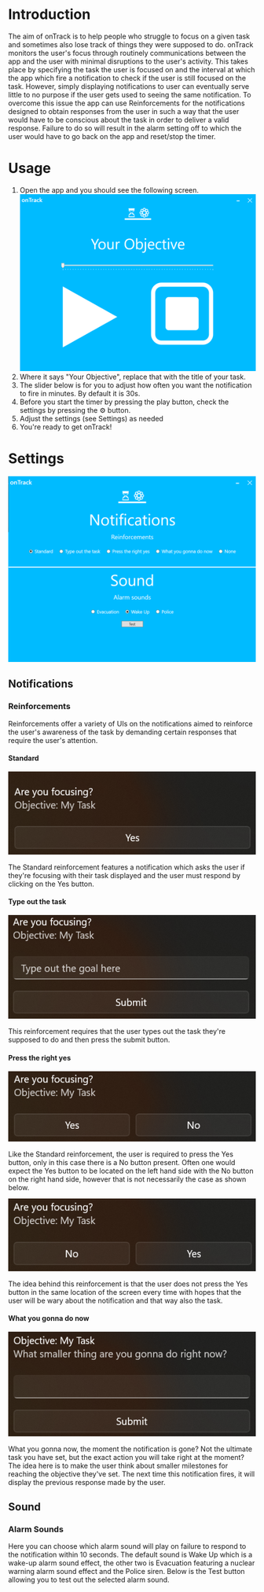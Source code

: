 # Introduction
The aim of onTrack is to help people who struggle to focus on a given task and sometimes also lose track of things they were supposed to do. onTrack monitors the user's focus through routinely communications between the app and the user with minimal disruptions to the user's activity. This takes place by specifying the task the user is focused on and the interval at which the app which fire a notification to check if the user is still focused on the task. However, simply displaying notifications to user can eventually serve little to no purpose if the user gets used to seeing the same notification. To overcome this issue the app can use Reinforcements for the notifications designed to obtain responses from the user in such a way that the user would have to be conscious about the task in order to deliver a valid response. Failure to do so will result in the alarm setting off to which the user would have to go back on the app and reset/stop the timer.

# Usage
1. Open the app and you should see the following screen.
![alt text](https://github.com/markorankovic/onTrack/blob/develop/Screenshots/0.png)
2. Where it says "Your Objective", replace that with the title of your task.
3. The slider below is for you to adjust how often you want the notification to fire in minutes. By default it is 30s.
4. Before you start the timer by pressing the play button, check the settings by pressing the ⚙️ button.
5. Adjust the settings (see Settings) as needed
6. You're ready to get onTrack!

# Settings
![alt text](https://github.com/markorankovic/onTrack/blob/develop/Screenshots/2.png)
## Notifications
### Reinforcements
Reinforcements offer a variety of UIs on the notifications aimed to reinforce the user's awareness of the task by demanding certain responses that require the user's attention.
#### Standard
![alt text](https://github.com/markorankovic/onTrack/blob/develop/Screenshots/3.png)

The Standard reinforcement features a notification which asks the user if they're focusing with their task displayed and the user must respond by clicking on the Yes button.
#### Type out the task
![alt text](https://github.com/markorankovic/onTrack/blob/develop/Screenshots/4.png)

This reinforcement requires that the user types out the task they're supposed to do and then press the submit button.
#### Press the right yes
![alt text](https://github.com/markorankovic/onTrack/blob/develop/Screenshots/7.png)

Like the Standard reinforcement, the user is required to press the Yes button, only in this case there is a No button present. Often one would expect the Yes button to be located on the left hand side with the No button on the right hand side, however that is not necessarily the case as shown below.

![alt text](https://github.com/markorankovic/onTrack/blob/develop/Screenshots/6.png)

The idea behind this reinforcement is that the user does not press the Yes button in the same location of the screen every time with hopes that the user will be wary about the notification and that way also the task.
#### What you gonna do now
![alt text](https://github.com/markorankovic/onTrack/blob/develop/Screenshots/8.png)

What you gonna now, the moment the notification is gone? Not the ultimate task you have set, but the exact action you will take right at the moment?
The idea here is to make the user think about smaller milestones for reaching the objective they've set. The next time this notification fires, it will display the previous response made by the user. 
## Sound
### Alarm Sounds
Here you can choose which alarm sound will play on failure to respond to the notification within 10 seconds. The default sound is Wake Up which is a wake-up alarm sound effect, the other two is Evacuation featuring a nuclear warning alarm sound effect and the Police siren. Below is the Test button allowing you to test out the selected alarm sound.
